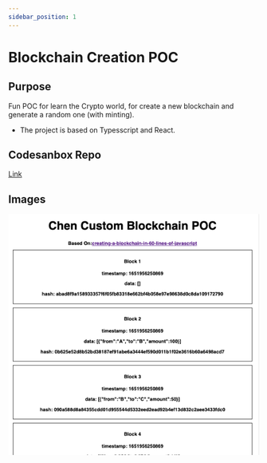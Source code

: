 ```yaml
---
sidebar_position: 1
---
```


# Blockchain Creation POC

## Purpose
Fun POC for learn the Crypto world, for create a new blockchain and generate a random one (with minting).
- The project is based on Typesscript and React.

## Codesanbox Repo
[Link](https://codesandbox.io/s/chen-blockchain-poc-h2qqqr)

## Images

![blockchain poc](./images/blockchain-poc.png)
